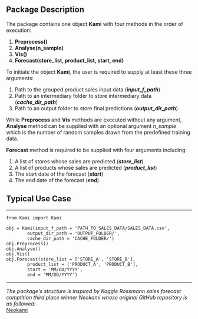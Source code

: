 ## Package Description

The package contains one object **Kami** with four methods in the order of execution:  
1. **Preprocess()**
2. **Analyse(n_sample)**
3. **Vis()**
4. **Forecast(store_list, product_list, start, end)**

To initiate the object **Kami**, the user is required to supply at least these three arguments:  
1. Path to the grouped product sales input data (***input_f_path***)
2. Path to an intermediary folder to store intermediary data (***cache_dir_path***)
3. Path to an output folder to store final predictions (***output_dir_path***)

While **Preprocess** and **Vis** methods are executed without any argument, **Analyse** method can be supplied with an optional argument *n_sample* which is the number of random samples drawn from the predefined training data.

**Forecast** method is required to be supplied with four arguments including:  
1. A list of stores whose sales are predicted (***store_list***)
2. A list of products whose sales are predicted (***product_list***)
3. The start date of the forecast (***start***)
4. The end date of the forecast (***end***)

## Typical Use Case

***
	from Kami import Kami

	obj = Kami(input_f_path = 'PATH_TO_SALES_DATA/SALES_DATA.csv',
			output_dir_path = 'OUTPUT_FOLDER/',
			cache_dir_path = 'CACHE_FOLDER/')
	obj.Preprocess()
	obj.Analyse()
	obj.Vis()
	obj.Forecast(store_list = ['STORE_A', 'STORE_B'],
			product_list = ['PRODUCT_A', 'PRODUCT_B'],
			start = 'MM/DD/YYYY',
			end = 'MM/DD/YYYY')
***

*The package's structure is inspired by Kaggle Rossmann sales forecast comptition third place winner Neokami whose original GitHub repository is as followed:*  
[Neokami](https://github.com/entron/entity-embedding-rossmann/tree/kaggle)
